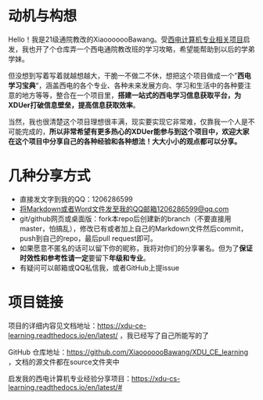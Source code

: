 # 动机与构想

Hello！我是21级通院教改的XiaooooooBawang。受[西电计算机专业相关项目](https://github.com/baolintian/XDU_CS_Learning)启发，我也开了个仓库弄一个西电通院教改班的学习攻略，希望能帮助到以后的学弟学妹。

但没想到写着写着就越想越大，干脆一不做二不休，想把这个项目做成一个”**西电学习宝典**“，涵盖西电的各个专业、各种未来发展方向、学习和生活中的各种要注意的地方等等，整合在一个项目里，**搭建一站式的西电学习信息获取平台，为XDUer打破信息壁垒，提高信息获取效率**。

当然，我也很清楚这个项目理想很丰满，现实要实现它非常难，仅靠我一个人是不可能完成的，**所以非常希望有更多热心的XDUer能参与到这个项目中，欢迎大家在这个项目中分享自己的各种经验和各种想法！大大小小的观点都可以分享。**



# 几种分享方式

- 直接发文字到我的QQ：1206286599
- 将Markdown或者Word文件发至我的QQ邮箱1206286599@qq.com
- git/github网页或桌面版：fork本repo后创建新的branch（不要直接用master，怕搞乱），修改已有或者加上自己的Markdown文件然后commit，push到自己的repo，最后pull request即可。
- 如果愿意不匿名的话可以留下你的昵称，我将对你们的分享署名。但为了**保证时效性和参考性请一定**要留下**年级和专业**。
- 有疑问可以邮箱或QQ私信我，或者GitHub上提issue



# 项目链接

项目的详细内容见文档地址：https://xdu-ce-learning.readthedocs.io/en/latest/  ，我已经写了自己所能写的了

GitHub 仓库地址：https://github.com/XiaooooooBawang/XDU_CE_learning  ，文档的源文件都在source文件夹中

启发我的西电计算机专业经验分享项目：https://xdu-cs-learning.readthedocs.io/en/latest/#